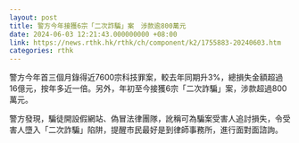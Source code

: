 ```yaml
---
layout: post
title: 警方今年接獲6宗「二次詐騙」案　涉款逾800萬元
date: 2024-06-03 12:21:43.000000000 +08:00
link: https://news.rthk.hk/rthk/ch/component/k2/1755883-20240603.htm
categories: rthk
---
```


警方今年首三個月錄得近7600宗科技罪案，較去年同期升3%，總損失金額超過16億元，按年多近一倍。另外，年初至今接獲6宗「二次詐騙」案，涉款超過800萬元。

警方發現，騙徒開設假網站、偽冒法律團隊，訛稱可為騙案受害人追討損失，令受害人墮入「二次詐騙」陷阱，提醒市民最好是到律師事務所，進行面對面諮詢。

